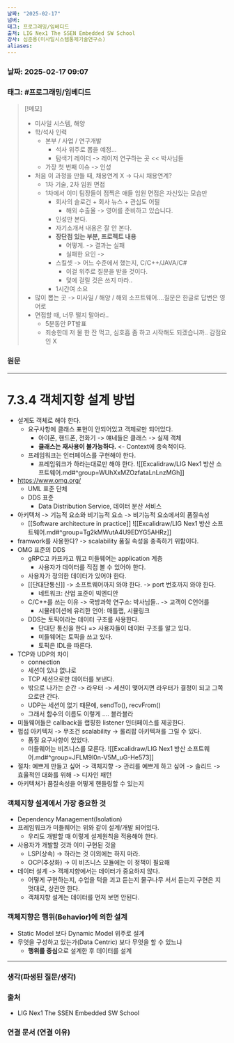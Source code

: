 ```yaml
---
날짜: "2025-02-17"
넘버: 
태그: 프로그래밍/임베디드
출처: LIG Nex1 The SSEN Embedded SW School
강사: 심준용(미사일시스템통제기술연구소)
aliases:
---
```

### 날짜:  2025-02-17 09:07

### 태그: #프로그래밍/임베디드

>[!메모]
>- 미사일 시스템, 해양
> - 학/석사 인력
>	- 본부 / 사업 / 연구개발
>		- 석사 위주로 뽑을 예정...
>		- 탐색기 레이더 -> 레이저 연구하는 곳 << 박사님들
>	- 가장 첫 번째 이슈 -> 인성
>- 처음 이 과정을 만들 때, 채용연계 X -> 다시 채용연계?
>	- 1차 기술, 2차 임원 면접
>	- 1차에서 이미 팀장들이 점찍은 애들 임원 면접은 자신있는 모습만
>		- 회사의 슬로건 + 회사 뉴스 + 관심도 어필
>			- 해외 수출율 -> 영어를 준비하고 있습니다.
>		- 인성만 본다.
>		- 자기소개서 내용은 잘 안 본다.
>		- **장단점 있는 부분, 프로젝트 내용**
>			- 어떻게. -> 결과는 실패
>			- 실패한 요인 -> 
>		- 스킬셋 -> 어느 수준에서 했는지, C/C++/JAVA/C#
>			- 이걸 위주로 질문을 받을 것이다.
>			- 덫에 걸릴 것은 쓰지 마라..
>		- 1시간여 소요
> - 많이 뽑는 곳 -> 미사일 / 해양 / 해외 소프트웨어....질문은 한글로 답변은 영어로
> - 면접할 때, 너무 떨지 말아라.. 
> 	- 5분동안 PT발표
> 	- 죄송한데 저 물 한 잔 먹고, 심호흡 좀 하고 시작해도 되겠습니까.. 감점요인 X 
### 원문
---
# 7.3.4 객체지향 설계 방법
- 설계도 객체로 해야 한다.
	- 요구사항에 클래스 표현이 안되어있고 객체로만 되어있다.
		- 아이폰, 핸드폰, 전화기 -> 얘네들은 클래스 -> 실제 객체
		- **클래스는 재사용이 불가능하다.** <- Context에 종속적이다.
	- 프레임워크는 인터페이스를 구현해야 한다.
		- 프레임워크가 하라는대로만 해야 한다.
![[Excalidraw/LIG Nex1 방산 소프트웨어.md#^group=WUhXxMZOzfataLnLnzMGh]]
- https://www.omg.org/
	- UML 표준 단체
	- DDS 표준
		- Data Distribution Service, 데이터 분산 서비스
- 아키텍처 -> 기능적 요소와 비기능적 요소 -> 비기능적 요소에서의 품질속성
	- [[Software architecture in practice]]
![[Excalidraw/LIG Nex1 방산 소프트웨어.md#^group=Tg2kMWutA4U9EDYG5AHRz]]
- framwork를 사용한다? -> scalability 품질 속성을 충족하기 위함이다.
- OMG 표준의 DDS
	- gRPC고 카프카고 뭐고 미들웨어는 application 계층 
		- 사용자가 데이터를 직접 볼 수 있어야 한다.
	- 사용자가 정의한 데이터가 있어야 한다.
	- [[단대단통신]] -> 소프트웨어까지 와야 한다. -> port 번호까지 와야 한다.
		- 네트워크: 산업 표준이 빅엔디안
	- C/C++를 쓰는 이유 -> 국방과학 연구소: 박사님들.. -> 고객이 C언어를
		- 시뮬레이션에 유리한 언어: 매틀랩, 시뮬링크
	- DDS는 토픽이라는 데이터 구조를 사용한다.
		- 단대단 통신을 한다 => 사용자들이 데이터 구조를 알고 있다.
		- 미들웨어는 토픽을 쓰고 있다.
		- 토픽은 IDL을 따른다.
- TCP와 UDP의 차이
	- connection
	- 세션이 있냐 없냐로
	- TCP 세션으로만 데이터를 보낸다.
	- 밖으로 나가는 순간 -> 라우터 ->  세션이 맺어지면 라우터가 결정이 되고 그쪽으로만 간다.
	- UDP는 세션이 없기 때문에, sendTo(), recvFrom()
	- 그래서 함수의 이름도 이렇게 .... 블라블라
- 미들웨어들은 callback을 랩핑한 listener 인터페이스를 제공한다.
- 펍섭 아키텍처 -> 무조건 scalability -> 롤리팝 아키텍쳐를 그릴 수 있다.
	- 품질 요구사항이 있었다.
	- 미들웨어는 비즈니스를 모른다.
![[Excalidraw/LIG Nex1 방산 소프트웨어.md#^group=JFLM9l0n-V5M_uG-He573]]
- 절차: 예쁘게 만들고 싶어 -> 객체지향 -> 관리를 예쁘게 하고 싶어 -> 솔리드 -> 효율적인 대화를 위해 -> 디자인 패턴
- 아키텍처가 품질속성을 어떻게 핸들링할 수 있는지
### 객체지향 설계에서 **가장 중요한 것**
- Dependency Management(Isolation)
- 프레임워크가 미들웨어는 위와 같이 설계/개발 되어있다.
	- 우리도 개발할 때 이렇게 설계원칙을 적용해야 한다.
- 사용자가 개발할 것과 이미 구현된 것을 
	- LSP(상속) -> 하라는 것 이외에는 하지 마라. 
	- OCP(추상화) -> 이 비즈니스 모듈에는 이 정책이 필요해
- 데이터 설계 -> 객체지향에서는 데이터가 중요하지 않다.
	- 어떻게 구현하는지, 수업을 턱을 괴고 듣는지 물구나무 서서 듣는지 구현은 지 멋대로, 상관안 한다.
	- 객체지향 설계는 데이터를 먼저 보면 안된다.
### 객체지향은 행위(Behavior)에 의한 설계
- Static Model 보다 Dynamic Model 위주로 설계
- 무엇을 구성하고 있는가(Data Centric) 보다 무엇을 할 수 있느냐
	- **행위를 중심**으로 설계한 후 데이터를 설계


---
### 생각(파생된 질문/생각)

### 출처
- LIG Nex1 The SSEN Embedded SW School

### 연결 문서 (연결 이유)
